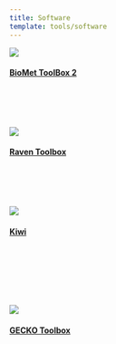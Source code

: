 ```yaml
---
title: Software
template: tools/software
---
```


<a href="http://biomet-toolbox.chalmers.se/">
  <img class="project-logo" src="/img/logo_biomet.png" />
  <h4>BioMet ToolBox 2</h4>
</a><br/><br/><br/><br/>

<a href="https://github.com/SysBioChalmers/RAVEN">
  <img class="project-logo" src="/img/logo_raven.png" />
  <h4>Raven Toolbox</h4>
</a><br/><br/><br/><br/>

<a href="https://github.com/SysBioChalmers/Kiwi">
  <img class="project-logo" src="/img/logo_kiwi.png" />
  <h4>Kiwi</h4>
</a><br/><br/><br/><br/><br/><br/>

<a href="https://github.com/SysBioChalmers/GECKO">
  <img class="project-logo" src="/img/logo_gecko.png" />
  <h4>GECKO Toolbox</h4>
</a><br/><br/><br/><br/>
